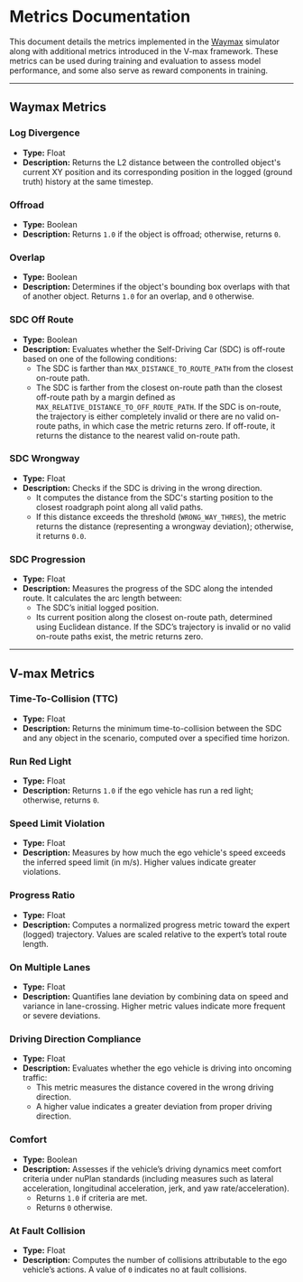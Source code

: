 # Metrics Documentation

This document details the metrics implemented in the [Waymax](https://github.com/waymo-research/waymax) simulator along with additional metrics introduced in the V-max framework. These metrics can be used during training and evaluation to assess model performance, and some also serve as reward components in training.

---

## Waymax Metrics

### Log Divergence

- **Type:** Float
- **Description:**
  Returns the L2 distance between the controlled object's current XY position and its corresponding position in the logged (ground truth) history at the same timestep.

### Offroad

- **Type:** Boolean
- **Description:**
  Returns `1.0` if the object is offroad; otherwise, returns `0`.

### Overlap

- **Type:** Boolean
- **Description:**
  Determines if the object's bounding box overlaps with that of another object. Returns `1.0` for an overlap, and `0` otherwise.

### SDC Off Route

- **Type:** Boolean
- **Description:**
  Evaluates whether the Self-Driving Car (SDC) is off-route based on one of the following conditions:
  - The SDC is farther than `MAX_DISTANCE_TO_ROUTE_PATH` from the closest on-route path.
  - The SDC is farther from the closest on-route path than the closest off-route path by a margin defined as `MAX_RELATIVE_DISTANCE_TO_OFF_ROUTE_PATH`.
  If the SDC is on-route, the trajectory is either completely invalid or there are no valid on-route paths, in which case the metric returns zero. If off-route, it returns the distance to the nearest valid on-route path.

### SDC Wrongway

- **Type:** Float
- **Description:**
  Checks if the SDC is driving in the wrong direction.
  - It computes the distance from the SDC's starting position to the closest roadgraph point along all valid paths.
  - If this distance exceeds the threshold (`WRONG_WAY_THRES`), the metric returns the distance (representing a wrongway deviation); otherwise, it returns `0.0`.

### SDC Progression

- **Type:** Float
- **Description:**
  Measures the progress of the SDC along the intended route. It calculates the arc length between:
  - The SDC’s initial logged position.
  - Its current position along the closest on-route path, determined using Euclidean distance.
  If the SDC’s trajectory is invalid or no valid on-route paths exist, the metric returns zero.

---

## V-max Metrics

### Time-To-Collision (TTC)

- **Type:** Float
- **Description:**
  Returns the minimum time-to-collision between the SDC and any object in the scenario, computed over a specified time horizon.

### Run Red Light

- **Type:** Float
- **Description:**
  Returns `1.0` if the ego vehicle has run a red light; otherwise, returns `0`.

### Speed Limit Violation

- **Type:** Float
- **Description:**
  Measures by how much the ego vehicle's speed exceeds the inferred speed limit (in m/s). Higher values indicate greater violations.

### Progress Ratio

- **Type:** Float
- **Description:**
  Computes a normalized progress metric toward the expert (logged) trajectory. Values are scaled relative to the expert’s total route length.

### On Multiple Lanes

- **Type:** Float
- **Description:**
  Quantifies lane deviation by combining data on speed and variance in lane-crossing. Higher metric values indicate more frequent or severe deviations.

### Driving Direction Compliance

- **Type:** Float
- **Description:**
  Evaluates whether the ego vehicle is driving into oncoming traffic:
  - This metric measures the distance covered in the wrong driving direction.
  - A higher value indicates a greater deviation from proper driving direction.

### Comfort

- **Type:** Boolean
- **Description:**
  Assesses if the vehicle’s driving dynamics meet comfort criteria under nuPlan standards (including measures such as lateral acceleration, longitudinal acceleration, jerk, and yaw rate/acceleration).
  - Returns `1.0` if criteria are met.
  - Returns `0` otherwise.

### At Fault Collision

- **Type:** Float
- **Description:**
  Computes the number of collisions attributable to the ego vehicle’s actions. A value of `0` indicates no at fault collisions.
